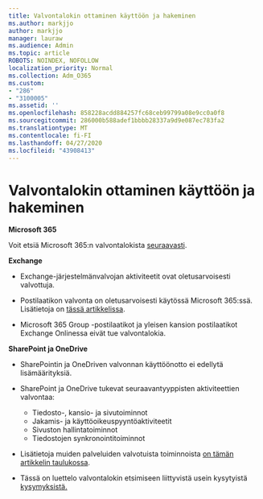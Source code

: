 ```yaml
---
title: Valvontalokin ottaminen käyttöön ja hakeminen
ms.author: markjjo
author: markjjo
manager: lauraw
ms.audience: Admin
ms.topic: article
ROBOTS: NOINDEX, NOFOLLOW
localization_priority: Normal
ms.collection: Adm_O365
ms.custom:
- "286"
- "3100005"
ms.assetid: ''
ms.openlocfilehash: 858228acdd884257fc68ceb99799a08e9cc0a0f8
ms.sourcegitcommit: 286000b588adef1bbbb28337a9d9e087ec783fa2
ms.translationtype: MT
ms.contentlocale: fi-FI
ms.lasthandoff: 04/27/2020
ms.locfileid: "43908413"
---
```

# <a name="enable-and-search-the-audit-log"></a>Valvontalokin ottaminen käyttöön ja hakeminen

**Microsoft 365**

Voit etsiä Microsoft 365:n valvontalokista [seuraavasti](https://docs.microsoft.com/office365/securitycompliance/search-the-audit-log-in-security-and-compliance#search-the-audit-log).

**Exchange**

- Exchange-järjestelmänvalvojan aktiviteetit ovat oletusarvoisesti valvottuja.

- Postilaatikon valvonta on oletusarvoisesti käytössä Microsoft 365:ssä. Lisätietoja on [tässä artikkelissa](https://docs.microsoft.com/office365/securitycompliance/enable-mailbox-auditing).

- Microsoft 365 Group -postilaatikot ja yleisen kansion postilaatikot Exchange Onlinessa eivät tue valvontalokia.

**SharePoint ja OneDrive**

- SharePointin ja OneDriven valvonnan käyttöönotto ei edellytä lisämäärityksiä.

- SharePoint ja OneDrive tukevat seuraavantyyppisten aktiviteettien valvontaa:

    - Tiedosto-, kansio- ja sivutoiminnot
    - Jakamis- ja käyttöoikeuspyyntöaktiviteetit
    - Sivuston hallintatoiminnot
    - Tiedostojen synkronointitoiminnot

- Lisätietoja muiden palveluiden valvotuista toiminnoista [on tämän artikkelin taulukossa](https://docs.microsoft.com/office365/securitycompliance/search-the-audit-log-in-security-and-compliance#audited-activities).

- Tässä on luettelo valvontalokin etsimiseen liittyvistä usein kysytyistä [kysymyksistä.](https://docs.microsoft.com/office365/securitycompliance/search-the-audit-log-in-security-and-compliance#frequently-asked-questions)